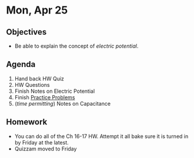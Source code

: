 Mon, Apr 25
=========      
  
Objectives    
------------    
- Be able to explain the concept of *electric potential*.
   
Agenda      
---------      
1. Hand back HW Quiz
2. HW Questions
3. Finish Notes on Electric Potential
4. Finish [Practice Problems](https://avon.schoology.com/page/5900729405)
5. (*time permitting*) Notes on Capacitance

  
Homework    
-------------      
  
- You can do all of the Ch 16-17 HW.  Attempt it all bake sure it is turned in by Friday at the latest.
- Quizzam moved to Friday
<!--stackedit_data:
eyJoaXN0b3J5IjpbMTY0MTk2MjkzNywxMjMyOTgwOTA4LC0xNz
U0NzEzMTgxLDE3NDQ5NjA1NTEsMjAyMzU0ODczNSwtMTQ0Mjc5
NDI3MSwtMzMyNTk0MTE1LC02MjU2Mzc3NjUsMjIwMzY1MDUwLD
EwMjM3NjgzMjEsLTE4OTIwMDUxODcsOTM0NDQwNjkyLDk4NDE4
NTkzNSwtNDE3MTQwODk0LC0xMjU1MDgxMzY2LC04MzI0ODA0MT
YsLTE2ODg2MDI5MjcsLTMyMzE4Mzg4MywtNTExMzc0OTk4LC04
NDQxODk2MDJdfQ==
-->